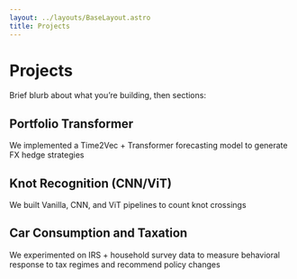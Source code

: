 ```yaml
---
layout: ../layouts/BaseLayout.astro
title: Projects
---
```


# Projects

Brief blurb about what you’re building, then sections: 

## Portfolio Transformer

We implemented a Time2Vec + Transformer forecasting model to generate FX hedge strategies

## Knot Recognition (CNN/ViT)

We built Vanilla, CNN, and ViT pipelines to count knot crossings

## Car Consumption and Taxation

We experimented on IRS + household survey data to measure behavioral response to tax regimes and recommend policy changes
